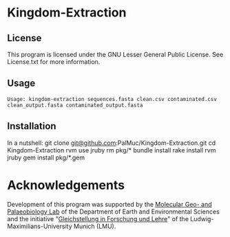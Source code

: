 # Kingdom-Extraction

## License
This program is licensed under the GNU Lesser General Public License.
See License.txt for more information.

## Usage
    Usage: kingdom-extraction sequences.fasta clean.csv contaminated.csv clean_output.fasta contaminated_output.fasta

## Installation
In a nutshell:
    git clone git@github.com:PalMuc/Kingdom-Extraction.git
    cd Kingdom-Extraction
    rvm use jruby
    rm pkg/*
    bundle install
    rake install
    rvm jruby gem install pkg/*.gem

# Acknowledgements
Development of this program was supported by the [Molecular Geo- and Palaeobiology Lab](http://www.mol-palaeo.de/) of the Department of Earth and Environmental Sciences and the initiative "[Gleichstellung in Forschung und Lehre](http://www.frauenbeauftragte.uni-muenchen.de/foerdermoegl/lmu1/tg73/index.html)" of the Ludwig-Maximilians-University Munich (LMU).
